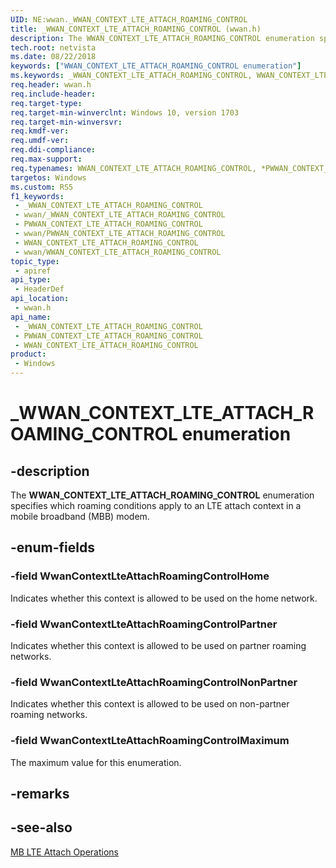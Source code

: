 ```yaml
---
UID: NE:wwan._WWAN_CONTEXT_LTE_ATTACH_ROAMING_CONTROL
title: _WWAN_CONTEXT_LTE_ATTACH_ROAMING_CONTROL (wwan.h)
description: The WWAN_CONTEXT_LTE_ATTACH_ROAMING_CONTROL enumeration specifies which roaming conditions apply to an LTE attach context in a mobile broadband (MBB) modem.
tech.root: netvista
ms.date: 08/22/2018
keywords: ["WWAN_CONTEXT_LTE_ATTACH_ROAMING_CONTROL enumeration"]
ms.keywords: _WWAN_CONTEXT_LTE_ATTACH_ROAMING_CONTROL, WWAN_CONTEXT_LTE_ATTACH_ROAMING_CONTROL, *PWWAN_CONTEXT_LTE_ATTACH_ROAMING_CONTROL,
req.header: wwan.h
req.include-header: 
req.target-type: 
req.target-min-winverclnt: Windows 10, version 1703
req.target-min-winversvr: 
req.kmdf-ver: 
req.umdf-ver: 
req.ddi-compliance: 
req.max-support: 
req.typenames: WWAN_CONTEXT_LTE_ATTACH_ROAMING_CONTROL, *PWWAN_CONTEXT_LTE_ATTACH_ROAMING_CONTROL
targetos: Windows
ms.custom: RS5
f1_keywords:
 - _WWAN_CONTEXT_LTE_ATTACH_ROAMING_CONTROL
 - wwan/_WWAN_CONTEXT_LTE_ATTACH_ROAMING_CONTROL
 - PWWAN_CONTEXT_LTE_ATTACH_ROAMING_CONTROL
 - wwan/PWWAN_CONTEXT_LTE_ATTACH_ROAMING_CONTROL
 - WWAN_CONTEXT_LTE_ATTACH_ROAMING_CONTROL
 - wwan/WWAN_CONTEXT_LTE_ATTACH_ROAMING_CONTROL
topic_type:
 - apiref
api_type:
 - HeaderDef
api_location:
 - wwan.h
api_name:
 - _WWAN_CONTEXT_LTE_ATTACH_ROAMING_CONTROL
 - PWWAN_CONTEXT_LTE_ATTACH_ROAMING_CONTROL
 - WWAN_CONTEXT_LTE_ATTACH_ROAMING_CONTROL
product:
 - Windows
---
```


# _WWAN_CONTEXT_LTE_ATTACH_ROAMING_CONTROL enumeration


## -description

The **WWAN_CONTEXT_LTE_ATTACH_ROAMING_CONTROL** enumeration specifies which roaming conditions apply to an LTE attach context in a mobile broadband (MBB) modem.

## -enum-fields

### -field WwanContextLteAttachRoamingControlHome 

Indicates whether this context is allowed to be used on the home network.

### -field WwanContextLteAttachRoamingControlPartner 

Indicates whether this context is allowed to be used on partner roaming networks.

### -field WwanContextLteAttachRoamingControlNonPartner 

Indicates whether this context is allowed to be used on non-partner roaming networks.

### -field WwanContextLteAttachRoamingControlMaximum 

The maximum value for this enumeration.

## -remarks

## -see-also

[MB LTE Attach Operations](/windows-hardware/drivers/network/mb-lte-attach-operations)

